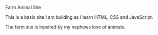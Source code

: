 Farm Animal Site

This is a basic site I am building as I learn HTML, CSS and JavaScript.

The farm site is inpsired by my nephews love of animals.